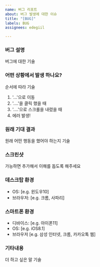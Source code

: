 ```yaml
---
name: 버그 리포트
about: 버그 발생에 대한 이슈
title: "[BUG]"
labels: BUG
assignees: edegiil

---
```


### 버그 설명
버그에 대한 기술

### 어떤 상황에서 발생 하나요?
순서에 따라 기술
1. '...'으로 이동
2. '....'을 클릭 했을 때
3. '....'으로 스크롤을 내렸을 때
4. 에러 발생!

### 원래 기대 결과
원래 어떤 행동을 했어야 하는지 기술

### 스크린샷
가능하면 추가해서 이해를 돕도록 해주세요

### 데스크탑 환경
 - OS: [e.g. 윈도우10]
 - 브라우저: [e.g. 크롬, 사파리]

### 스마트폰 환경
 - 디바이스: [e.g. 아이폰11]
 - OS: [e.g. iOS8.1]
 - 브라우저 [e.g. 삼성 인터넷, 크롬, 카카오톡 웹]

### 기타내용
더 하고 싶은 말 기술
